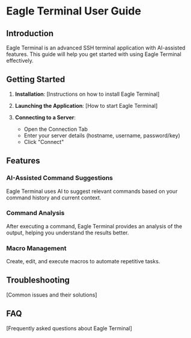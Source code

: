 # Eagle Terminal User Guide

## Introduction

Eagle Terminal is an advanced SSH terminal application with AI-assisted features. This guide will help you get started with using Eagle Terminal effectively.

## Getting Started

1. **Installation**: [Instructions on how to install Eagle Terminal]

2. **Launching the Application**: [How to start Eagle Terminal]

3. **Connecting to a Server**: 
   - Open the Connection Tab
   - Enter your server details (hostname, username, password/key)
   - Click "Connect"

## Features

### AI-Assisted Command Suggestions

Eagle Terminal uses AI to suggest relevant commands based on your command history and current context.

### Command Analysis

After executing a command, Eagle Terminal provides an analysis of the output, helping you understand the results better.

### Macro Management

Create, edit, and execute macros to automate repetitive tasks.

## Troubleshooting

[Common issues and their solutions]

## FAQ

[Frequently asked questions about Eagle Terminal]